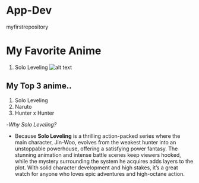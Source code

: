 # App-Dev
myfirstrepository

# My Favorite Anime
1. Solo Leveling
![alt text](https://static1.cbrimages.com/wordpress/wp-content/uploads/sharedimages/2024/04/solo-leveling-arise.jpg)

## My Top 3 anime..
1. Solo Leveling
2. Naruto
3. Hunter x Hunter

-*Why Solo Leveling?*

- Because **Solo Leveling** is a thrilling action-packed series where the main character, Jin-Woo, evolves from the weakest hunter into an unstoppable powerhouse, offering a satisfying power fantasy. The stunning animation and intense battle scenes keep viewers hooked, while the mystery surrounding the system he acquires adds layers to the plot. With solid character development and high stakes, it’s a great watch for anyone who loves epic adventures and high-octane action.
